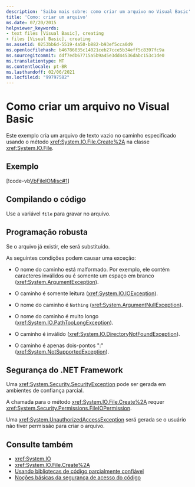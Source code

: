 ```yaml
---
description: 'Saiba mais sobre: como criar um arquivo no Visual Basic'
title: 'Como: criar um arquivo'
ms.date: 07/20/2015
helpviewer_keywords:
- text files [Visual Basic], creating
- files [Visual Basic], creating
ms.assetid: 0253bb6d-5519-4a50-b882-b93ef5cca0d9
ms.openlocfilehash: b46786035c14021ceb27cce5b34eff5c8397fc9a
ms.sourcegitcommit: ddf7edb67715a5b9a45e3dd44536dabc153c1de0
ms.translationtype: MT
ms.contentlocale: pt-BR
ms.lasthandoff: 02/06/2021
ms.locfileid: "99797582"
---
```

# <a name="how-to-create-a-file-in-visual-basic"></a>Como criar um arquivo no Visual Basic

Este exemplo cria um arquivo de texto vazio no caminho especificado usando o método <xref:System.IO.File.Create%2A> na classe <xref:System.IO.File>.  
  
## <a name="example"></a>Exemplo  

 [!code-vb[VbFileIOMisc#1](~/samples/snippets/visualbasic/VS_Snippets_VBCSharp/VbFileIOMisc/VB/class2.vb#1)]  
  
## <a name="compiling-the-code"></a>Compilando o código  

 Use a variável `file` para gravar no arquivo.  
  
## <a name="robust-programming"></a>Programação robusta  

 Se o arquivo já existir, ele será substituído.  
  
 As seguintes condições podem causar uma exceção:  
  
- O nome do caminho está malformado. Por exemplo, ele contém caracteres inválidos ou é somente um espaço em branco (<xref:System.ArgumentException>).  
  
- O caminho é somente leitura (<xref:System.IO.IOException>).  
  
- O nome do caminho é `Nothing` (<xref:System.ArgumentNullException>).  
  
- O nome do caminho é muito longo (<xref:System.IO.PathTooLongException>).  
  
- O caminho é inválido (<xref:System.IO.DirectoryNotFoundException>).  
  
- O caminho é apenas dois-pontos ":" (<xref:System.NotSupportedException>).  
  
## <a name="net-framework-security"></a>Segurança do .NET Framework  

 Uma <xref:System.Security.SecurityException> pode ser gerada em ambientes de confiança parcial.  
  
 A chamada para o método <xref:System.IO.File.Create%2A> requer <xref:System.Security.Permissions.FileIOPermission>.  
  
 Uma <xref:System.UnauthorizedAccessException> será gerada se o usuário não tiver permissão para criar o arquivo.  
  
## <a name="see-also"></a>Consulte também

- <xref:System.IO>
- <xref:System.IO.File.Create%2A>
- [Usando bibliotecas de código parcialmente confiável](../../../../framework/misc/using-libraries-from-partially-trusted-code.md)
- [Noções básicas da segurança de acesso do código](../../../../framework/misc/code-access-security-basics.md)
